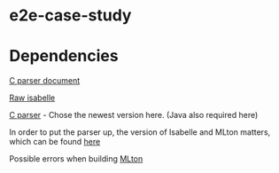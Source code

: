 # e2e-case-study

# Dependencies

[C parser document](https://trustworthy.systems/software/TS/c-parser/)

[Raw isabelle](https://isabelle.in.tum.de/website-Isabelle2011-1/dist/Isabelle2011-1.tar.gz)

[C parser](https://trustworthy.systems/software/TS/c-parser/) - Chose the newest version here. (Java also required here)

In order to put the parser up, the version of Isabelle and MLton matters, which can be found [here](./c-parser-1.17/src/c-parser/INSTALL)

Possible errors when building [MLton](http://www.mlton.org/SelfCompiling#:~:text=To%20build%20MLton%2C%20run%20make,calls%20mlton%20to%20compile%20itself.)
